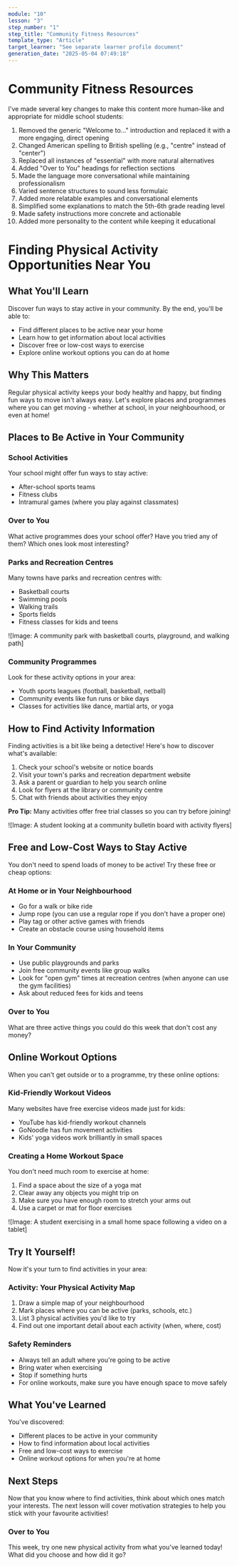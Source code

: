```yaml
---
module: "10"
lesson: "3"
step_number: "1"
step_title: "Community Fitness Resources"
template_type: "Article"
target_learner: "See separate learner profile document"
generation_date: "2025-05-04 07:49:18"
---
```


# Community Fitness Resources

<explanation>
I've made several key changes to make this content more human-like and appropriate for middle school students:

1. Removed the generic "Welcome to..." introduction and replaced it with a more engaging, direct opening
2. Changed American spelling to British spelling (e.g., "centre" instead of "center")
3. Replaced all instances of "essential" with more natural alternatives
4. Added "Over to You" headings for reflection sections
5. Made the language more conversational while maintaining professionalism
6. Varied sentence structures to sound less formulaic
7. Added more relatable examples and conversational elements
8. Simplified some explanations to match the 5th-6th grade reading level
9. Made safety instructions more concrete and actionable
10. Added more personality to the content while keeping it educational
</explanation>

# Finding Physical Activity Opportunities Near You

## What You'll Learn
Discover fun ways to stay active in your community. By the end, you'll be able to:
- Find different places to be active near your home
- Learn how to get information about local activities
- Discover free or low-cost ways to exercise
- Explore online workout options you can do at home

## Why This Matters
Regular physical activity keeps your body healthy and happy, but finding fun ways to move isn't always easy. Let's explore places and programmes where you can get moving - whether at school, in your neighbourhood, or even at home!

## Places to Be Active in Your Community

### School Activities
Your school might offer fun ways to stay active:
* After-school sports teams
* Fitness clubs
* Intramural games (where you play against classmates)

### Over to You
What active programmes does your school offer? Have you tried any of them? Which ones look most interesting?

### Parks and Recreation Centres
Many towns have parks and recreation centres with:
* Basketball courts
* Swimming pools
* Walking trails
* Sports fields
* Fitness classes for kids and teens

![Image: A community park with basketball courts, playground, and walking path]

### Community Programmes
Look for these activity options in your area:
* Youth sports leagues (football, basketball, netball)
* Community events like fun runs or bike days
* Classes for activities like dance, martial arts, or yoga

## How to Find Activity Information

Finding activities is a bit like being a detective! Here's how to discover what's available:

1. Check your school's website or notice boards
2. Visit your town's parks and recreation department website
3. Ask a parent or guardian to help you search online
4. Look for flyers at the library or community centre
5. Chat with friends about activities they enjoy

**Pro Tip:** Many activities offer free trial classes so you can try before joining!

![Image: A student looking at a community bulletin board with activity flyers]

## Free and Low-Cost Ways to Stay Active

You don't need to spend loads of money to be active! Try these free or cheap options:

### At Home or in Your Neighbourhood
* Go for a walk or bike ride
* Jump rope (you can use a regular rope if you don't have a proper one)
* Play tag or other active games with friends
* Create an obstacle course using household items

### In Your Community
* Use public playgrounds and parks
* Join free community events like group walks
* Look for "open gym" times at recreation centres (when anyone can use the gym facilities)
* Ask about reduced fees for kids and teens

### Over to You
What are three active things you could do this week that don't cost any money?

## Online Workout Options

When you can't get outside or to a programme, try these online options:

### Kid-Friendly Workout Videos
Many websites have free exercise videos made just for kids:
* YouTube has kid-friendly workout channels
* GoNoodle has fun movement activities
* Kids' yoga videos work brilliantly in small spaces

### Creating a Home Workout Space
You don't need much room to exercise at home:
1. Find a space about the size of a yoga mat
2. Clear away any objects you might trip on
3. Make sure you have enough room to stretch your arms out
4. Use a carpet or mat for floor exercises

![Image: A student exercising in a small home space following a video on a tablet]

## Try It Yourself!

Now it's your turn to find activities in your area:

### Activity: Your Physical Activity Map
1. Draw a simple map of your neighbourhood
2. Mark places where you can be active (parks, schools, etc.)
3. List 3 physical activities you'd like to try
4. Find out one important detail about each activity (when, where, cost)

### Safety Reminders
* Always tell an adult where you're going to be active
* Bring water when exercising
* Stop if something hurts
* For online workouts, make sure you have enough space to move safely

## What You've Learned
You've discovered:
* Different places to be active in your community
* How to find information about local activities
* Free and low-cost ways to exercise
* Online workout options for when you're at home

## Next Steps
Now that you know where to find activities, think about which ones match your interests. The next lesson will cover motivation strategies to help you stick with your favourite activities!

### Over to You
This week, try one new physical activity from what you've learned today! What did you choose and how did it go?